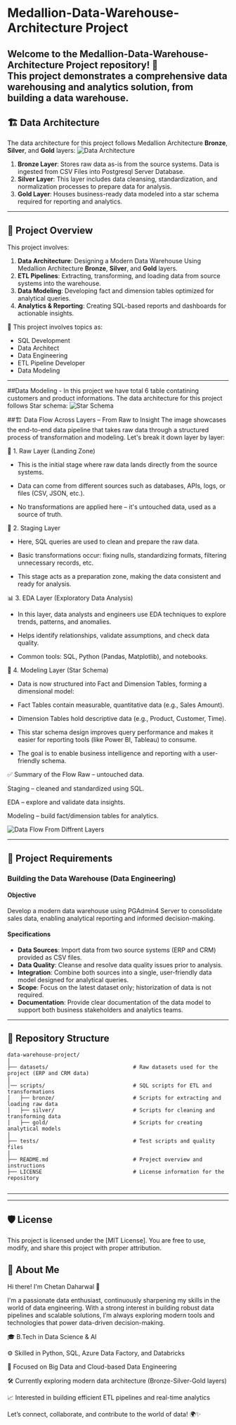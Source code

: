 # Medallion-Data-Warehouse-Architecture Project

Welcome to the **Medallion-Data-Warehouse-Architecture Project** repository! 🚀  
This project demonstrates a comprehensive data warehousing and analytics solution, from building a data warehouse. 
---
## 🏗️ Data Architecture

The data architecture for this project follows Medallion Architecture **Bronze**, **Silver**, and **Gold** layers:
![Data Architecture](data.png)

1. **Bronze Layer**: Stores raw data as-is from the source systems. Data is ingested from CSV Files into Postgresql Server Database.
2. **Silver Layer**: This layer includes data cleansing, standardization, and normalization processes to prepare data for analysis.
3. **Gold Layer**: Houses business-ready data modeled into a star schema required for reporting and analytics.

---
## 📖 Project Overview

This project involves:

1. **Data Architecture**: Designing a Modern Data Warehouse Using Medallion Architecture **Bronze**, **Silver**, and **Gold** layers.
2. **ETL Pipelines**: Extracting, transforming, and loading data from source systems into the warehouse.
3. **Data Modeling**: Developing fact and dimension tables optimized for analytical queries.
4. **Analytics & Reporting**: Creating SQL-based reports and dashboards for actionable insights.

🎯 This project involves topics as:
- SQL Development
- Data Architect
- Data Engineering  
- ETL Pipeline Developer  
- Data Modeling  
   

---
##Data Modeling - In this project we have total 6 table contatining customers and product informations. 
The data architecture for this project follows Star schema:
![Star Schema](datamodel.png)


##🏗️ Data Flow Across Layers – From Raw to Insight
The image showcases the end-to-end data pipeline that takes raw data through a structured process of transformation and modeling. Let's break it down layer by layer:

🧱 1. Raw Layer (Landing Zone)
- This is the initial stage where raw data lands directly from the source systems.

- Data can come from different sources such as databases, APIs, logs, or files (CSV, JSON, etc.).

- No transformations are applied here – it's untouched data, used as a source of truth.


🔄 2. Staging Layer
- Here, SQL queries are used to clean and prepare the raw data.

- Basic transformations occur: fixing nulls, standardizing formats, filtering unnecessary records, etc.

- This stage acts as a preparation zone, making the data consistent and ready for analysis.


📊 3. EDA Layer (Exploratory Data Analysis)
- In this layer, data analysts and engineers use EDA techniques to explore trends, patterns, and anomalies.

- Helps identify relationships, validate assumptions, and check data quality.

- Common tools: SQL, Python (Pandas, Matplotlib), and notebooks.

🧩 4. Modeling Layer (Star Schema)
- Data is now structured into Fact and Dimension Tables, forming a dimensional model:

- Fact Tables contain measurable, quantitative data (e.g., Sales Amount).

- Dimension Tables hold descriptive data (e.g., Product, Customer, Time).

- This star schema design improves query performance and makes it easier for reporting tools (like Power BI, Tableau) to consume.

- The goal is to enable business intelligence and reporting with a user-friendly schema.

✅ Summary of the Flow
Raw – untouched data.

Staging – cleaned and standardized using SQL.

EDA – explore and validate data insights.

Modeling – build fact/dimension tables for analytics.

![Data Flow From Diffrent Layers](datamodel.png)




---

## 🚀 Project Requirements

### Building the Data Warehouse (Data Engineering)

#### Objective
Develop a modern data warehouse using PGAdmin4 Server to consolidate sales data, enabling analytical reporting and informed decision-making.

#### Specifications
- **Data Sources**: Import data from two source systems (ERP and CRM) provided as CSV files.
- **Data Quality**: Cleanse and resolve data quality issues prior to analysis.
- **Integration**: Combine both sources into a single, user-friendly data model designed for analytical queries.
- **Scope**: Focus on the latest dataset only; historization of data is not required.
- **Documentation**: Provide clear documentation of the data model to support both business stakeholders and analytics teams.

---


## 📂 Repository Structure
```
data-warehouse-project/
│
├── datasets/                           # Raw datasets used for the project (ERP and CRM data)
│
│── scripts/                            # SQL scripts for ETL and transformations
│   ├── bronze/                         # Scripts for extracting and loading raw data
│   ├── silver/                         # Scripts for cleaning and transforming data
│   ├── gold/                           # Scripts for creating analytical models
│
├── tests/                              # Test scripts and quality files
│
├── README.md                           # Project overview and instructions
├── LICENSE                             # License information for the repository
                          
```
---

---

## 🛡️ License

This project is licensed under the [MIT License]. You are free to use, modify, and share this project with proper attribution.

## 🌟 About Me

Hi there! I'm Chetan Daharwal 👋

I'm a passionate data enthusiast, continuously sharpening my skills in the world of data engineering. With a strong interest in building robust data pipelines and scalable solutions, I’m always exploring modern tools and technologies that power data-driven decision-making.


🎓 B.Tech in Data Science & AI

⚙️ Skilled in Python, SQL, Azure Data Factory, and Databricks

🧠 Focused on Big Data and Cloud-based Data Engineering

🛠️ Currently exploring modern data architecture (Bronze-Silver-Gold layers)

📈 Interested in building efficient ETL pipelines and real-time analytics

Let’s connect, collaborate, and contribute to the world of data! 🌍✨


